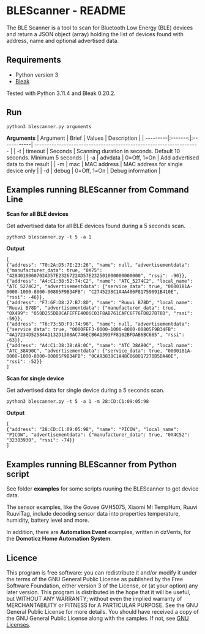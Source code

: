 # BLEScanner - README

The BLE Scanner is a tool to scan for Bluetooth Low Energy (BLE) devices and return a JSON object (array) holding the list of devices found with address, name and optional advertised data.

## Requirements
* Python version 3
* [Bleak](https://github.com/hbldh/bleak)

Tested with Python 3.11.4 and Bleak 0.20.2.

## Run
```
python3 blescanner.py arguments
```
**Arguments**
| Argument | Brief   | Values      | Description                                                         |
| ---------|:-------:|:------------| ------------------------------------------------------------------- |
| -t       | timeout | Seconds     | Scanning duration in seconds. Default 10 seconds. Minimum 5 seconds |
| -a       | advdata | 0=Off, 1=On | Add advertised data to the result                                   | 
| -m       | mac     | MAC address | MAC address for single device only                                  | 
| -d       | debug   | 0=Off, 1=On | Debug information                                                   | 

## Examples running BLEScanner from Command Line
**Scan for all BLE devices**

Get advertised data for all BLE devices found during a 5 seconds scan.
```
python3 blescanner.py -t 5 -a 1
```
**Output**
```
[
{"address": "70:2A:D5:7E:23:26", "name": null, "advertisementdata": {"manufacturer_data": true, "0X75": "4204018060702AD57E2326722AD57E232501000000000000", "rssi": -90}}, 
{"address": "A4:C1:38:52:74:C2", "name": "ATC_5274C2", "local_name": "ATC_5274C2", "advertisementdata": {"service_data": true, "0000181A-0000-1000-8000-00805F9B34FB": "C2745238C1A4A406F81759091B410E", "rssi": -46}}, 
{"address": "F7:6F:D8:27:B7:8D", "name": "Ruuvi B78D", "local_name": "Ruuvi B78D", "advertisementdata": {"manufacturer_data": true, "0X499": "050D255DB8CAFEFFE4006C03F8AB761CAFC6F76FD827B78D", "rssi": -59}}, 
{"address": "76:73:5D:F9:74:96", "name": null, "advertisementdata": {"service_data": true, "0000FEF3-0000-1000-8000-00805F9B34FB": "4A17234D52584A1132D1308AC746ECB6A1393FF8102BFDAB6BC685", "rssi": -63}}, 
{"address": "A4:C1:38:38:A9:0C", "name": "ATC_38A90C", "local_name": "ATC_38A90C", "advertisementdata": {"service_data": true, "0000181A-0000-1000-8000-00805F9B34FB": "0CA93838C1A48C068017270B5DA40E", "rssi": -52}}
]
```

**Scan for single device** 

Get advertised data for single device during a 5 seconds scan.
```
python3 blescanner.py -t 5 -a 1 -m 28:CD:C1:09:05:98
```
**Output**
```
[
{"address": "28:CD:C1:09:05:98", "name": "PICOW", "local_name": "PICOW", "advertisementdata": {"manufacturer_data": true, "0X4C52": "32383930", "rssi": -74}}
]
```

## Examples running BLEScanner from Python script
See folder **examples** for some scripts ruuning the BLEScanner to get device data.

The sensor examples, like the Govee GVH5075, Xiaomi Mi TempHum, Ruuvi RuuviTag, include decoding sensor data into properties temperature, humidity, battery level and more.

In addition, there are **Automation Event** examples, written in dzVents, for the **Domoticz Home Automation System**.

## Licence
This program is free software: you can redistribute it and/or modify it under the terms of the GNU General Public License as published by the Free Software Foundation, either version 3 of the License, or (at your option) any later version.
This program is distributed in the hope that it will be useful, but WITHOUT ANY WARRANTY; without even the implied warranty of
MERCHANTABILITY or FITNESS for A PARTICULAR PURPOSE.  See the GNU General Public License for more details.
You should have received a copy of the GNU General Public License along with the samples.  If not, see [GNU Licenses](http://www.gnu.org/licenses/).
